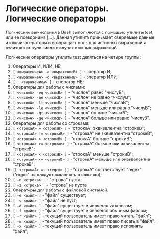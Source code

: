 Логические операторы.
Логические операторы
====================

Логические вычисления в Bash выполняются с помощью утилиты test, или ее псевдонима [...]. Данная утилита принимает сверяемые данные и ключи-операторы и возвращает ноль для истинных выражений и отличное от нуля число в случае ложных выражений.

Логические операторы утилиты test деляться на четыре группы:

1. Операторы И, ИЛИ, НЕ:
  1. `[ <выражениеA> -a <выражениеB> ]` - оператор И;
  1. `[ <выражениеA> -o <выражениеB> ]` - оператор ИЛИ;
  1. `[ ! <выражениеA> ]` - оператор НЕ;
1. Операторы для работы с числами:
  1. `[ <числоA> -eq <числоB> ]` - "числоA" равно "числуB";
  1. `[ <числоA> -ne <числоB> ]` - "числоA" не равно "числуB";
  1. `[ <числоA> -lt <числоB> ]` - "числоA" меньше "числаB";
  1. `[ <числоA> -le <числоB> ]` - "числоA" меньше или равно "числуB";
  1. `[ <числоA> -gt <числоB> ]` - "числоA" больше "числаB";
  1. `[ <числоA> -ge <числоB> ]` - "числоA" больше или равно "числуB".
1. Операторы для работы со строками:
  1. `[ <строкаA> = <строкаB> ]` - "строкаA" эквивалентна "строкеB";
  1. `[ <строкаA> != <строкаB> ]` - "строкаA" не эквивалентна "строкеB";
  1. `[ <строкаA> > <строкаB> ]` - "строкаA" больше "строкиB";
  1. `[ <строкаA> >= <строкаB> ]` - "строкаA" больше или эквивалентна "строкеB";
  1. `[ <строкаA> < <строкаB> ]` - "строкаA" меньше "строкиB";
  1. `[ <строкаA> <= <строкаB> ]` - "строкаA" меньше или эквивалентна "строкеB";
  1. `[[ <строкаA> =~ <regex> ]]` - "строкаA" соответствует "regex" ("regex" не следует заключать в кавычки);
  1. `[ -n <строка> ]` - "строка" пуста;
  1. `[ -z <строка> ]` - "строка" не пуста.
1. Операторы для работы с файловой системой:
  1. `[ -e <файл> ]` - "файл" существует;
  1. `[ -s <файл> ]` - "файл" не пуст;
  1. `[ -d <файл> ]` - "файл" существует и является каталогом;
  1. `[ -f <файл> ]` - "файл" существует и является обычным файлом;
  1. `[ -r <файл> ]` - текущий пользователь имеет право читать "файл";
  1. `[ -w <файл> ]` - текущий пользователь имеет право писать в "файл";
  1. `[ -x <файл> ]` - текущий пользователь имеет право исполнять "файл";
